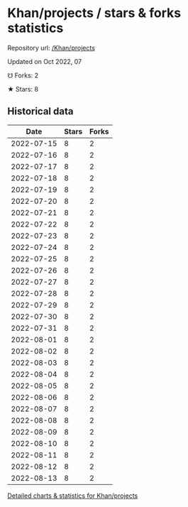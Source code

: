 # Khan/projects / stars & forks statistics

Repository url: [/Khan/projects](https://github.com/Khan/projects)

Updated on Oct 2022, 07

☋ Forks: 2

★ Stars: 8

## Historical data
| Date | Stars | Forks |
|------|-------|-------|
| 2022-07-15 | 8 | 2 | 
| 2022-07-16 | 8 | 2 | 
| 2022-07-17 | 8 | 2 | 
| 2022-07-18 | 8 | 2 | 
| 2022-07-19 | 8 | 2 | 
| 2022-07-20 | 8 | 2 | 
| 2022-07-21 | 8 | 2 | 
| 2022-07-22 | 8 | 2 | 
| 2022-07-23 | 8 | 2 | 
| 2022-07-24 | 8 | 2 | 
| 2022-07-25 | 8 | 2 | 
| 2022-07-26 | 8 | 2 | 
| 2022-07-27 | 8 | 2 | 
| 2022-07-28 | 8 | 2 | 
| 2022-07-29 | 8 | 2 | 
| 2022-07-30 | 8 | 2 | 
| 2022-07-31 | 8 | 2 | 
| 2022-08-01 | 8 | 2 | 
| 2022-08-02 | 8 | 2 | 
| 2022-08-03 | 8 | 2 | 
| 2022-08-04 | 8 | 2 | 
| 2022-08-05 | 8 | 2 | 
| 2022-08-06 | 8 | 2 | 
| 2022-08-07 | 8 | 2 | 
| 2022-08-08 | 8 | 2 | 
| 2022-08-09 | 8 | 2 | 
| 2022-08-10 | 8 | 2 | 
| 2022-08-11 | 8 | 2 | 
| 2022-08-12 | 8 | 2 | 
| 2022-08-13 | 8 | 2 | 


[Detailed charts & statistics for Khan/projects](https://reviewgithub.com/rep/Khan/projects)
